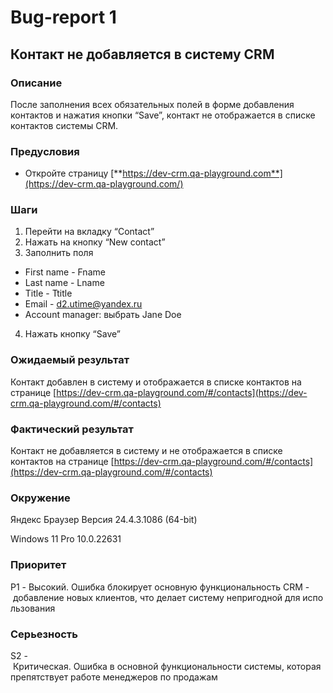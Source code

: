 # Bug-report 1

## Контакт не добавляется в систему CRM

### Описание

После заполнения всех обязательных полей в форме добавления контактов и нажатия кнопки “Save”, контакт не отображается в списке контактов системы CRM.

### **Предусловия**

- Откройте страницу [**https://dev-crm.qa-playground.com**](https://dev-crm.qa-playground.com/)

### Шаги

1. Перейти на вкладку “Contact”
2. Нажать на кнопку “New contact”
3. Заполнить поля
- First name - Fname
- Last name - Lname
- Title - Ttitle
- Email - d2.utime@yandex.ru
- Account manager: выбрать Jane Doe
4. Нажать кнопку “Save”

### Ожидаемый результат

Контакт добавлен в систему и отображается в списке контактов на странице [https://dev-crm.qa-playground.com/#/contacts](https://dev-crm.qa-playground.com/#/contacts)

### Фактический результат

Контакт не добавляется в систему и не отображается в списке контактов на странице [https://dev-crm.qa-playground.com/#/contacts](https://dev-crm.qa-playground.com/#/contacts)

### Окружение

Яндекс Браузер Версия 24.4.3.1086 (64-bit)

Windows 11 Pro 10.0.22631

### Приоритет

P1 - Высокий. Ошибка блокирует основную функциональность CRM - добавление новых клиентов, что делает систему непригодной для использования

### Серьезность

S2 - Критическая. Ошибка в основной функциональности системы, которая препятствует работе менеджеров по продажам
